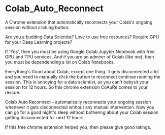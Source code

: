 # Colab_Auto_Reconnect
A Chrome extension that automatically reconnects your Colab's ongoing session without clicking button.

Are you a budding Data Scientist? 
Love to use free resources? 
Require GPU for your Deep Learning projects? 

If 'Yes', then you must be using Google Colab Jupyter Notebook with free GPU and TPU services. And if you are an admirer of Colab (like me), then you must be dependending a lot on Colab Notebooks. 

Everything's Good about Colab, except one thing. It gets disconnected a lot and you need to manually click the button to reconnect continue running the session. This is annoying for a data scientist, as you can't babysit your session for 12 hours. So this chrome extension CoAuRe comes to your rescue.

Colab Auto Reconnect - automatically reconnects your ongoing session whenever it gets disconnected without any manual intervention. Now you can go for a good night's sleep without bothering about your Colab session getting disconnected for next 12 hours. 

If this free chrome extension helped you, then please give good ratings.
